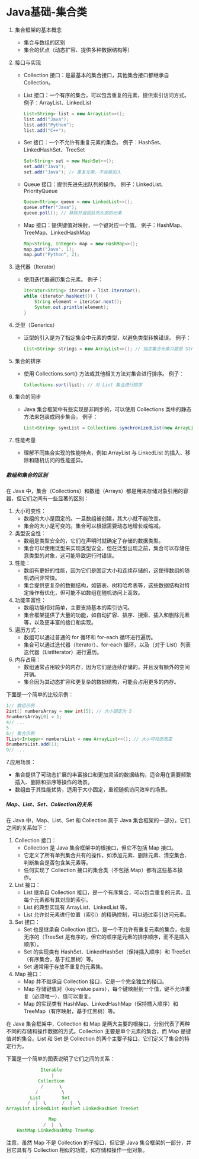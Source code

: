 # Java基础-集合类

1. 集合框架的基本概念

   - 集合与数组的区别
   - 集合的优点（动态扩容、提供多种数据结构等）

2. 接口与实现

   - Collection 接口：是最基本的集合接口，其他集合接口都继承自 Collection。

   - List 接口：一个有序的集合，可以包含重复的元素，提供索引访问方式。 例子：ArrayList、LinkedList

     ```java
     List<String> list = new ArrayList<>();
     list.add("Java");
     list.add("Python");
     list.add("C++");
     ```

   - Set 接口：一个不允许有重复元素的集合。 例子：HashSet、LinkedHashSet、TreeSet

     ```java
     Set<String> set = new HashSet<>();
     set.add("Java");
     set.add("Java"); // 重复元素，不会被加入
     ```

   - Queue 接口：提供先进先出队列的操作。 例子：LinkedList、PriorityQueue

     ```java
     Queue<String> queue = new LinkedList<>();
     queue.offer("Java");
     queue.poll(); // 移除并返回队列头部的元素
     ```

   - Map 接口：提供键值对映射，一个键对应一个值。 例子：HashMap、TreeMap、LinkedHashMap

     ```java
     Map<String, Integer> map = new HashMap<>();
     map.put("Java", 1);
     map.put("Python", 2);
     ```

3. 迭代器（Iterator）

   - 使用迭代器遍历集合元素。 例子：

     ```java
     Iterator<String> iterator = list.iterator();
     while (iterator.hasNext()) {
         String element = iterator.next();
         System.out.println(element);
     }
     ```

4. 泛型（Generics）

   - 泛型的引入是为了指定集合中元素的类型，以避免类型转换错误。 例子：

     ```java
     List<String> strings = new ArrayList<>(); // 指定集合元素只能是 String 类型
     ```

5. 集合的排序

   - 使用 Collections.sort() 方法或其他相关方法对集合进行排序。 例子：

     ```java
     Collections.sort(list); // 对 List 集合进行排序
     ```

6. 集合的同步

   - Java 集合框架中有些实现是非同步的，可以使用 Collections 类中的静态方法来包装成同步集合。 例子：

     ```java
     List<String> syncList = Collections.synchronizedList(new ArrayList<>());
     ```

7. 性能考量

   - 理解不同集合实现的性能特点，例如 ArrayList 与 LinkedList 的插入、移除和随机访问的性能差异。



##### 数组和集合的区别

在 Java 中，集合（Collections）和数组（Arrays）都是用来存储对象引用的容器，但它们之间有一些显著的区别：

1. 大小可变性：
   - 数组的大小是固定的。一旦数组被创建，其大小就不能改变。
   - 集合的大小是可变的。集合可以根据需要动态地增长或缩减。
2. 类型安全性：
   - 数组是类型安全的，它们在声明时就确定了存储的数据类型。
   - 集合可以使用泛型来实现类型安全，但在泛型出现之前，集合可以存储任意类型的对象，这可能导致运行时错误。
3. 性能：
   - 数组有更好的性能，因为它们是固定大小和连续存储的，这使得数组的随机访问非常快。
   - 集合提供更复杂的数据结构，如链表、树和哈希表等，这些数据结构对特定操作有优化，但可能不如数组在随机访问上高效。
4. 功能丰富性：
   - 数组功能相对简单，主要支持基本的索引访问。
   - 集合框架提供了大量的功能，如自动扩容、排序、搜索、插入和删除元素等，以及更丰富的接口和实现。
5. 遍历方式：
   - 数组可以通过普通的 for 循环和 for-each 循环进行遍历。
   - 集合可以通过迭代器（Iterator）、for-each 循环，以及（对于 List）列表迭代器（ListIterator）进行遍历。
6. 内存占用：
   - 数组通常占用较少的内存，因为它们是连续存储的，并且没有额外的空间开销。
   - 集合因为其动态扩容和更复杂的数据结构，可能会占用更多的内存。

下面是一个简单的比较示例：

```java
1// 数组示例
2int[] numbersArray = new int[5]; // 大小固定为 5
3numbersArray[0] = 1;
4// ...
5
6// 集合示例
7List<Integer> numbersList = new ArrayList<>(); // 大小可动态改变
8numbersList.add(1);
9// ...
```

7.应用场景：

- 集合提供了可动态扩展的丰富接口和更加灵活的数据结构，适合用在需要频繁插入、删除和排序等操作的场景。
- 数组由于其性能优势，适用于大小固定，重视随机访问效率的场景。



##### Map、List、Set、Collection的关系

在 Java 中，Map、List、Set 和 Collection 属于 Java 集合框架的一部分，它们之间的关系如下：

1. Collection 接口：
   - Collection 是 Java 集合框架中的根接口，但它不包括 Map 接口。
   - 它定义了所有单列集合共有的操作，如添加元素、删除元素、清空集合、判断集合是否包含某元素等。
   - 任何实现了 Collection 接口的集合类（不包括 Map）都有这些基本操作。
2. List 接口：
   - List 继承自 Collection 接口，是一个有序集合，可以包含重复的元素，且每个元素都有其对应的索引。
   - List 的典型实现有 ArrayList、LinkedList 等。
   - List 允许对元素进行位置（索引）的精确控制，可以通过索引访问元素。
3. Set 接口：
   - Set 也是继承自 Collection 接口，是一个不允许有重复元素的集合，也是无序的（TreeSet 是有序的，但它的顺序是元素的排序顺序，而不是插入顺序）。
   - Set 的实现类有 HashSet、LinkedHashSet（保持插入顺序）和 TreeSet（有序集合，基于红黑树）等。
   - Set 通常用于存放不重复的元素集。
4. Map 接口：
   - Map 并不继承自 Collection 接口，它是一个完全独立的接口。
   - Map 存储键值对（key-value pairs），每个键映射到一个值，键不允许重复（必须唯一），值可以重复。
   - Map 的实现类有 HashMap、LinkedHashMap（保持插入顺序）和 TreeMap（有序映射，基于红黑树）等。

在 Java 集合框架中，Collection 和 Map 是两大主要的根接口，分别代表了两种不同的存储和操作数据的方式。Collection 主要是单个元素的集合，而 Map 是键值对的集合。List 和 Set 是 Collection 的两个主要子接口，它们定义了集合的特定行为。

下面是一个简单的图表说明了它们之间的关系：

```java
             Iterable
                 |
            Collection
             /      \
           /         \
         List        Set
        /  |  \      /  |  \
ArrayList LinkedList HashSet LinkedHashSet TreeSet

                Map
              /  |  \
    HashMap LinkedHashMap TreeMap
```

注意，虽然 Map 不是 Collection 的子接口，但它是 Java 集合框架的一部分，并且它具有与 Collection 相似的功能，如存储和操作一组对象。
